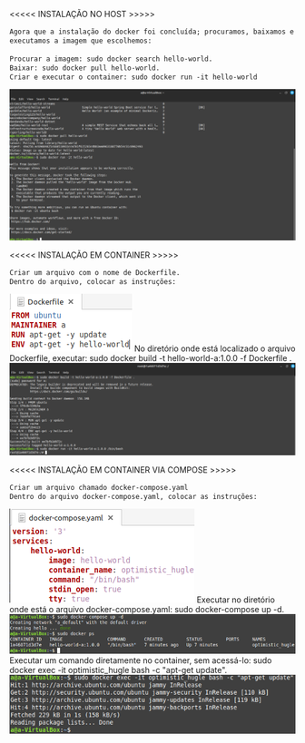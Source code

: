 <<<<< INSTALAÇÃO NO HOST >>>>>
    
    Agora que a instalação do docker foi concluída; procuramos, baixamos e executamos a imagem que escolhemos:
    
    Procurar a imagem: sudo docker search hello-world.
    Baixar: sudo docker pull hello-world.
    Criar e executar o container: sudo docker run -it hello-world
![Alt text](I.png)

<<<<< INSTALAÇÃO EM CONTAINER >>>>>
       
    Criar um arquivo com o nome de Dockerfile.
    Dentro do arquivo, colocar as instruções:
![Alt text](<II 1.png>)
    No diretório onde está localizado o arquivo Dockerfile, executar: sudo docker build -t hello-world-a:1.0.0 -f Dockerfile .
![Alt text](<II 2.png>)

<<<<< INSTALAÇÃO EM CONTAINER VIA COMPOSE >>>>>

    Criar um arquivo chamado docker-compose.yaml
    Dentro do arquivo docker-compose.yaml, colocar as instruções:
![Alt text](<III 1.png>)
    Executar no diretório onde está o arquivo docker-compose.yaml: sudo docker-compose up -d.
![Alt text](<III 2.png>)
    Executar um comando diretamente no container, sem acessá-lo: sudo docker exec -it optimistic_hugle bash -c "apt-get update".
![Alt text](IV.png)



